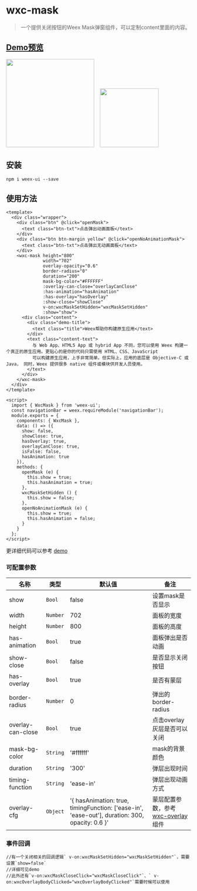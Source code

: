 # wxc-mask 

> 一个提供关闭按钮的Weex Mask弹窗组件，可以定制content里面的内容。


## [Demo预览](https://h5.m.taobao.com/trip/wxc-mask/index.html?_wx_tpl=https%3A%2F%2Fh5.m.taobao.com%2Ftrip%2Fwxc-mask%2Fdemo%2Findex.native-min.js)
<img src="https://gw.alipayobjects.com/zos/rmsportal/WMcMaWMTOpBSevBGfNTT.gif" width="240"/>&nbsp;&nbsp;&nbsp;&nbsp;<img src="http://gtms03.alicdn.com/tfs/TB1CgYJSpXXXXc5aXXXXXXXXXXX-200-200.png" width="160"/>

## 安装

```
npm i weex-ui --save
```

## 使用方法

```vue
<template>
  <div class="wrapper">
    <div class="btn" @click="openMask">
      <text class="btn-txt">点击弹出动画面板</text>
    </div>
    <div class="btn btn-margin yellow" @click="openNoAnimationMask">
      <text class="btn-txt">点击弹出无动画面板</text>
    </div>
    <wxc-mask height="800"
              width="702"
              overlay-opacity="0.6"
              border-radius="0"
              duration="200"
              mask-bg-color="#FFFFFF"
              :overlay-can-close="overlayCanClose"
              :has-animation="hasAnimation"
              :has-overlay="hasOverlay"
              :show-close="showClose"
              v-on:wxcMaskSetHidden="wxcMaskSetHidden"
              :show="show">
      <div class="content">
        <div class="demo-title">
          <text class="title">Weex帮助你构建原生应用</text>
        </div>
        <text class="content-text">
          与 Web App、HTML5 App 或 hybrid App 不同，您可以使用 Weex 构建一个真正的原生应用。更贴心的是你的代码只需使用 HTML、CSS、JavaScript
          可以构建原生应用，上手非常简单。但实际上，应用的底层是 Objective-C 或 Java， 同时，Weex 提供很多 native 组件或模块供开发人员使用。
        </text>
      </div>
    </wxc-mask>
  </div>
</template>

<script>
  import { WxcMask } from 'weex-ui';
  const navigationBar = weex.requireModule('navigationBar');
  module.exports = {
    components: { WxcMask },
    data: () => ({
      show: false,
      showClose: true,
      hasOverlay: true,
      overlayCanClose: true,
      isFalse: false,
      hasAnimation: true
    }),
    methods: {
      openMask (e) {
        this.show = true;
        this.hasAnimation = true;
      },
      wxcMaskSetHidden () {
        this.show = false;
      },
      openNoAnimationMask (e) {
        this.show = true;
        this.hasAnimation = false;
      }
    }
  };
</script>
```

更详细代码可以参考 [demo](https://github.com/alibaba/weex-ui/blob/master/example/mask/index.vue)


### 可配置参数

| 名称      | 类型     | 默认值   | 备注  |
|-------------|------------|--------|-----|
| show | `Bool` | false |  设置mask是否显示 |
| width | `Number` | 702 | 面板的宽度  |
| height | `Number` | 800 | 面板的高度  |
| has-animation | `Bool` | true | 面板弹出是否动画 |
| show-close | `Bool` | false |  是否显示关闭按钮 |
| has-overlay | `Bool` | true |  是否有蒙层 |
| border-radius | `Number` | 0 |  弹出的border-radius |
| overlay-can-close | `Bool` | true |  点击overlay灰层是否可以关闭 |
| mask-bg-color | `String` | '#ffffff' |  mask的背景颜色 |
| duration | `String` | '300' |  弹层出现时间 |
| timing-function | `String` | 'ease-in' |  弹层出现动画方式 |
| overlay-cfg | `Object` | '{ hasAnimation: true, timingFunction: ['ease-in', 'ease-out'], duration: 300, opacity: 0.6 }' |  蒙层配置参数，参考 [wxc-overlay](https://github.com/alibaba/weex-ui/blob/master/packages/wxc-overlay/README.md) 组件 |


### 事件回调

```
//有一个关闭相关的回调逻辑` v-on:wxcMaskSetHidden="wxcMaskSetHidden"`，需要设置`show=false`
//详细可见demo
//此外还有`v-on:wxcMaskCloseClick="wxcMaskCloseClick"`、` v-on:wxcOverlayBodyClicked="wxcOverlayBodyClicked"`需要时候可以使用
```
